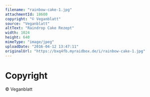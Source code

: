 ```yaml
---
filename: "rainbow-cake-1.jpg"
attachmentId: 18600
copyright: "© Veganblatt"
source: "Veganblatt"
altText: "Raindrop Cake Rezept"
width: 1024
height: 640
mimeType: "image/jpeg"
uploadDate: "2016-04-12 13:47:11"
originalUrl: "https://bxq4fb.myraidbox.de/i/rainbow-cake-1.jpg"
---
```


# Copyright

© Veganblatt
